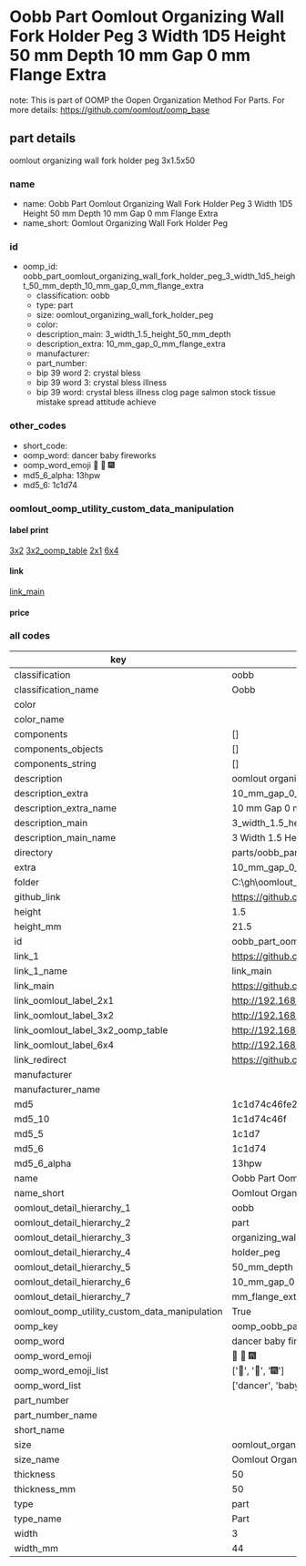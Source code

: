 # Oobb Part Oomlout Organizing Wall Fork Holder Peg 3 Width 1D5 Height 50 mm Depth 10 mm Gap 0 mm Flange Extra  

note: This is part of OOMP the Oopen Organization Method For Parts. For more details: https://github.com/oomlout/oomp_base

##  part details
  



oomlout organizing wall fork holder peg 3x1.5x50



### name
* name: Oobb Part Oomlout Organizing Wall Fork Holder Peg 3 Width 1D5 Height 50 mm Depth 10 mm Gap 0 mm Flange Extra
* name_short: Oomlout Organizing Wall Fork Holder Peg
### id
* oomp_id: oobb_part_oomlout_organizing_wall_fork_holder_peg_3_width_1d5_height_50_mm_depth_10_mm_gap_0_mm_flange_extra
  * classification: oobb
  * type: part
  * size: oomlout_organizing_wall_fork_holder_peg
  * color: 
  * description_main: 3_width_1.5_height_50_mm_depth
  * description_extra: 10_mm_gap_0_mm_flange_extra
  * manufacturer: 
  * part_number: 
  * bip 39 word 2: crystal bless
  * bip 39 word 3: crystal bless illness
  * bip 39 word: crystal bless illness clog page salmon stock tissue mistake spread attitude achieve

### other_codes
* short_code: 
* oomp_word: dancer baby fireworks
* oomp_word_emoji :dancer: :baby: :fireworks:
* md5_6_alpha: 13hpw
* md5_6: 1c1d74






### oomlout_oomp_utility_custom_data_manipulation
#### label print
[3x2](http://192.168.1.245:1112/?label=oomp%2013hpw)
[3x2_oomp_table](http://192.168.1.108:1112/?label=oomp%2013hpw)
[2x1](http://192.168.1.242:1112/?label=oomp%2013hpw)
[6x4](http://192.168.1.55:1112/?label=oomp%2013hpw)    

#### link

[link_main](https://github.com/oomlout/oomlout_oobb_version_4_generated_parts/tree/main/navigation_oomp/oobb/part/oomlout_organizing_wall_fork_holder_peg/3_width_1.5_height_50_mm_depth/10_mm_gap_0_mm_flange_extra/part)                              

#### price







### all codes 
| key | value |  
| --- | --- |  
| classification | oobb |  
| classification_name | Oobb |  
| color |  |  
| color_name |  |  
| components | [] |  
| components_objects | [] |  
| components_string | [] |  
| description | oomlout organizing wall fork holder peg 3x1.5x50 |  
| description_extra | 10_mm_gap_0_mm_flange_extra |  
| description_extra_name | 10 mm Gap 0 mm Flange Extra |  
| description_main | 3_width_1.5_height_50_mm_depth |  
| description_main_name | 3 Width 1.5 Height 50 mm Depth |  
| directory | parts/oobb_part_oomlout_organizing_wall_fork_holder_peg_3_width_1d5_height_50_mm_depth_10_mm_gap_0_mm_flange_extra |  
| extra | 10_mm_gap_0_mm_flange |  
| folder | C:\gh\oomlout_oobb_version_4_generated_parts\parts\oobb_part_oomlout_organizing_wall_fork_holder_peg_3_width_1d5_height_50_mm_depth_10_mm_gap_0_mm_flange_extra |  
| github_link | https://github.com/oomlout/oomlout_oomp_part_src/tree/main/parts/oobb_part_oomlout_organizing_wall_fork_holder_peg_3_width_1d5_height_50_mm_depth_10_mm_gap_0_mm_flange_extra |  
| height | 1.5 |  
| height_mm | 21.5 |  
| id | oobb_part_oomlout_organizing_wall_fork_holder_peg_3_width_1d5_height_50_mm_depth_10_mm_gap_0_mm_flange_extra |  
| link_1 | https://github.com/oomlout/oomlout_oobb_version_4_generated_parts/tree/main/navigation_oomp/oobb/part/oomlout_organizing_wall_fork_holder_peg/3_width_1.5_height_50_mm_depth/10_mm_gap_0_mm_flange_extra/part |  
| link_1_name | link_main |  
| link_main | https://github.com/oomlout/oomlout_oobb_version_4_generated_parts/tree/main/navigation_oomp/oobb/part/oomlout_organizing_wall_fork_holder_peg/3_width_1.5_height_50_mm_depth/10_mm_gap_0_mm_flange_extra/part |  
| link_oomlout_label_2x1 | http://192.168.1.242:1112/?label=oomp%2013hpw |  
| link_oomlout_label_3x2 | http://192.168.1.245:1112/?label=oomp%2013hpw |  
| link_oomlout_label_3x2_oomp_table | http://192.168.1.108:1112/?label=oomp%2013hpw |  
| link_oomlout_label_6x4 | http://192.168.1.55:1112/?label=oomp%2013hpw |  
| link_redirect | https://github.com/oomlout/oomlout_oobb_version_4_generated_parts/tree/main/parts/oobb_oomlout_organizing_wall_fork_holder_peg_03_1d5_50_ex_10_mm_gap_0_mm_flange |  
| manufacturer |  |  
| manufacturer_name |  |  
| md5 | 1c1d74c46fe2dac2f9cf72b8e245e9aa |  
| md5_10 | 1c1d74c46f |  
| md5_5 | 1c1d7 |  
| md5_6 | 1c1d74 |  
| md5_6_alpha | 13hpw |  
| name | Oobb Part Oomlout Organizing Wall Fork Holder Peg 3 Width 1D5 Height 50 mm Depth 10 mm Gap 0 mm Flange Extra |  
| name_short | Oomlout Organizing Wall Fork Holder Peg |  
| oomlout_detail_hierarchy_1 | oobb |  
| oomlout_detail_hierarchy_2 | part |  
| oomlout_detail_hierarchy_3 | organizing_wall_fork |  
| oomlout_detail_hierarchy_4 | holder_peg |  
| oomlout_detail_hierarchy_5 | 50_mm_depth |  
| oomlout_detail_hierarchy_6 | 10_mm_gap_0 |  
| oomlout_detail_hierarchy_7 | mm_flange_extra |  
| oomlout_oomp_utility_custom_data_manipulation | True |  
| oomp_key | oomp_oobb_part_oomlout_organizing_wall_fork_holder_peg_3_width_1d5_height_50_mm_depth_10_mm_gap_0_mm_flange_extra |  
| oomp_word | dancer baby fireworks |  
| oomp_word_emoji | :dancer: :baby: :fireworks: |  
| oomp_word_emoji_list | [':dancer:', ':baby:', ':fireworks:'] |  
| oomp_word_list | ['dancer', 'baby', 'fireworks'] |  
| part_number |  |  
| part_number_name |  |  
| short_name |  |  
| size | oomlout_organizing_wall_fork_holder_peg |  
| size_name | Oomlout Organizing Wall Fork Holder Peg |  
| thickness | 50 |  
| thickness_mm | 50 |  
| type | part |  
| type_name | Part |  
| width | 3 |  
| width_mm | 44 |  
